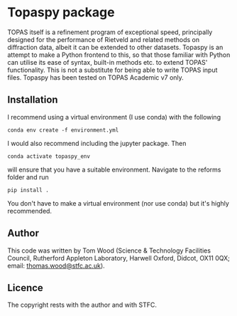 # Topaspy package
TOPAS itself is a refinement program of exceptional speed, principally designed
for the performance of Rietveld and related methods on diffraction data, albeit
it can be extended to other datasets. Topaspy is an attempt to make a Python
frontend to this, so that those familiar with Python can utilise its ease of
syntax, built-in methods etc. to extend TOPAS' functionality. This is not a 
substitute for being able to write TOPAS input files. Topaspy has been tested
on TOPAS Academic v7 only.

## Installation
I recommend using a virtual environment (I use conda) with the following
```
conda env create -f environment.yml
```
I would also recommend including the jupyter package. Then 
```
conda activate topaspy_env
``` 
will ensure that you have a suitable environment. Navigate to the reforms 
folder and run 
```
pip install .
```
You don't have to make a virtual environment (nor use conda) but it's highly
recommended.

## Author
This code was written by Tom Wood (Science & Technology Facilities Council,
Rutherford Appleton Laboratory, Harwell Oxford, Didcot, OX11 0QX; email:
thomas.wood@stfc.ac.uk).

## Licence
The copyright rests with the author and with STFC. 